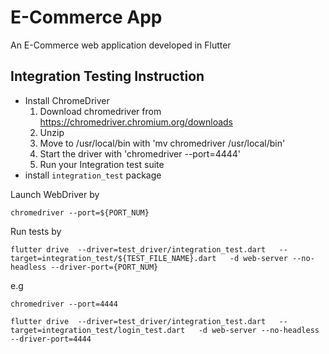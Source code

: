 # E-Commerce App

An E-Commerce web application developed in Flutter 

## Integration Testing Instruction
- Install ChromeDriver
  1. Download chromedriver from https://chromedriver.chromium.org/downloads
  2. Unzip
  3. Move to /usr/local/bin with 'mv chromedriver /usr/local/bin'
  4. Start the driver with  'chromedriver --port=4444'
  5. Run your Integration test suite
- install `integration_test` package

Launch WebDriver by 
```
chromedriver --port=${PORT_NUM}
```

Run tests by
```
flutter drive  --driver=test_driver/integration_test.dart   --target=integration_test/${TEST_FILE_NAME}.dart   -d web-server --no-headless --driver-port={PORT_NUM} 
```

e.g
```
chromedriver --port=4444
```
```
flutter drive  --driver=test_driver/integration_test.dart   --target=integration_test/login_test.dart   -d web-server --no-headless --driver-port=4444 
```
